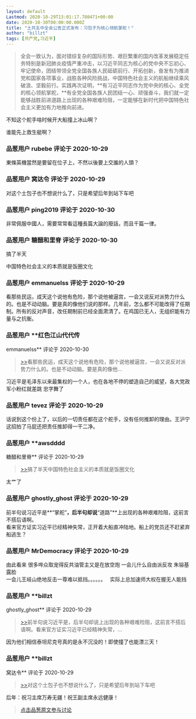 ```yaml
---
layout: default
Lastmod: 2020-10-29T13:01:17.780471+00:00
date: 2020-10-30T00:00:00.000Z
title: "土共五中全会公告正式发布：习包子为核心领航掌舵！"
author: "billzt"
tags: [共产党,习近平]
---
```


> 全会一致认为，面对错综复杂的国际形势、艰巨繁重的国内改革发展稳定任务特别是新冠肺炎疫情严重冲击，以习近平同志为核心的党中央不忘初心、牢记使命，团结带领全党全国各族人民砥砺前行、开拓创新，奋发有为推进党和国家各项事业，战胜各种风险挑战，中国特色社会主义的航船继续乘风破浪、坚毅前行。实践再次证明，**有习近平同志作为党中央的核心、全党的核心领航掌舵，**有全党全国各族人民团结一心、顽强奋斗，我们就一定能够战胜前进道路上出现的各种艰难险阻，一定能够在新时代把中国特色社会主义更加有力地推向前进。

  
  
不知这个舵手啥时候开大船撞上冰山啊？  
  
谁能先上救生艇啊？

            
### 品葱用户 **rubebe** 评论于 2020-10-29
        
東條英機當然是要留在位子上，不然以後要上交誰的人頭？
        


            
### 品葱用户 **窝达令** 评论于 2020-10-29
        
对这个土包子也不想说什么了，只是希望后年到站下车吧
        


            
### 品葱用户 **ping2019** 评论于 2020-10-30
        
非常佩服中國人，需要常常看這種長篇大論的廢話，而且千篇一律。
        


            
### 品葱用户 **糖醋和里脊** 评论于 2020-10-30
        
搞了半天  
  
中国特色社会主义的本质就是饭圈文化
        


            
### 品葱用户 **emmanuelss** 评论于 2020-10-29
        
看那些民运，成天这个说他有危险，那个说他被逼宫，一会又说反对派势力什么的。也是不动动脑。要是真的像他们说的那样。几年前，怎么都不可能改得了任期制。所有的反对声音，改任期制前已经全面肃清了。在鸡国已无人，无组织能有力量与之抗衡。
        


            
### 品葱用户 **红色江山代代传 
emmanuelss** 评论于 2020-10-30
        
> [\>>]( "/article/item_id-527565#")看那些民运，成天这个说他有危险，那个说他被逼宫，一会又说反对派势力什么的。也是不动动脑。要是真的像他...

  
  
习近平是毛泽东以来最集权的一个人，也在各地不停的塑造自己的威望，各大党政军小粉红就差跳 忠字舞了
        


            
### 品葱用户 **tevez** 评论于 2020-10-29
        
话说到这个份上了，以后的一切责任都在这个舵手，没有任何推卸的理由。王沪宁这招拍了马屁还把责任推卸得一干二净。
        


            
### 品葱用户 **awsdddd 
糖醋和里脊** 评论于 2020-10-29
        
> [\>>]( "/article/item_id-527545#")搞了半天中国特色社会主义的本质就是饭圈文化

太艹了
        


            
### 品葱用户 **ghostly_ghost** 评论于 2020-10-29
        
前半句说习近平是**“掌舵”**，后半句却说**“道路”**上出现的各种艰难险阻，这前言不搭后语啊。  
看来官方证实习近平已经精神失常，正开着大船直冲陆地。船上的党员还不赶紧弃船逃生？
        


            
### 品葱用户 **MrDemocracy** 评论于 2020-10-29
        
由此看来 很多哗众取宠得反共油管主又是在放空炮 一会儿什么自由派反攻 朱镕基露脸  
一会儿王岐山绝地反击一尊难以抵挡。。。。。。   实际上总加速师大权在握无人能挡
        


            
### 品葱用户 **billzt 
ghostly_ghost** 评论于 2020-10-29
        
> [\>>]( "/article/item_id-527611#")前半句说习近平是，后半句却说上出现的各种艰难险阻，这前言不搭后语啊。看来官方证实习近平已经精神失常，...

  
  
因为他们相信泰坦尼克号真的是永不沉没的！即使撞了也能漂三天！
        


            
### 品葱用户 **billzt 
窝达令** 评论于 2020-10-29
        
> [\>>]( "/article/item_id-527533#")对这个土包子也不想说什么了，只是希望后年到站下车吧

  
  
后年：祝习主席万寿无疆！祝王副主席永远健康！
        






> [点击品葱原文参与讨论](https://pincong.rocks/article/25630)

